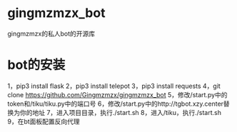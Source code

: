 # gingmzmzx_bot
gingmzmzx的私人bot的开源库

# bot的安装
1，pip3 install flask
2，pip3 install telepot
3，pip3 install requests
4，git clone https://github.com/Gingmzmzx/gingmzmzx_bot
5，修改/start.py中的token和/tiku/tiku.py中的端口号
6，修改/start.py中的http://tgbot.xzy.center替换为你的地址
7，进入项目目录，执行./start.sh
8，进入/tiku，执行./start.sh
9，在bt面板配置反向代理
